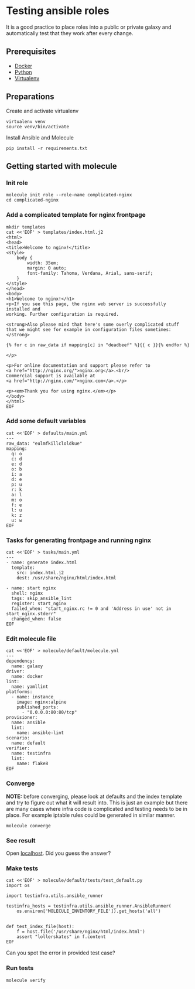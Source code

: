 # Testing ansible roles

It is a good practice to place roles into a public or private galaxy and automatically test that they work after every change.

## Prerequisites
- [Docker](https://www.docker.com/get-docker)
- [Python](https://www.python.org/downloads/)
- [Virtualenv](https://virtualenv.pypa.io/en/stable/installation/)

## Preparations
Create and activate virtualenv
```
virtualenv venv
source venv/bin/activate
```
Install Ansible and Molecule
```
pip install -r requirements.txt
```
## Getting started with molecule

### Init role
```
molecule init role --role-name complicated-nginx
cd complicated-nginx
```

### Add a complicated template for nginx frontpage
```
mkdir templates
cat <<'EOF' > templates/index.html.j2
<html>
<head>
<title>Welcome to nginx!</title>
<style>
    body {
        width: 35em;
        margin: 0 auto;
        font-family: Tahoma, Verdana, Arial, sans-serif;
    }
</style>
</head>
<body>
<h1>Welcome to nginx!</h1>
<p>If you see this page, the nginx web server is successfully installed and
working. Further configuration is required.

<strong>Also please mind that here's some overly complicated stuff that we might see for example in configuration files sometimes:</strong>

{% for c in raw_data if mapping[c] in "deadbeef" %}{{ c }}{% endfor %}

</p>

<p>For online documentation and support please refer to
<a href="http://nginx.org/">nginx.org</a>.<br/>
Commercial support is available at
<a href="http://nginx.com/">nginx.com</a>.</p>

<p><em>Thank you for using nginx.</em></p>
</body>
</html>
EOF
```

### Add some default variables
```
cat <<'EOF' > defaults/main.yml
---
raw_data: "eulmfkillcloldkue"
mapping:
  q: o
  c: d
  e: d
  o: b
  i: a
  d: e
  p: u
  r: k
  a: l
  m: o
  f: e
  l: u
  k: z
  u: w
EOF
```

### Tasks for generating frontpage and running nginx
```
cat <<'EOF' > tasks/main.yml
---
- name: generate index.html
  template:
    src: index.html.j2
    dest: /usr/share/nginx/html/index.html

- name: start nginx
  shell: nginx
  tags: skip_ansible_lint
  register: start_nginx
  failed_when: "start_nginx.rc != 0 and 'Address in use' not in start_nginx.stderr"
  changed_when: false
EOF
```

### Edit molecule file
```
cat <<'EOF' > molecule/default/molecule.yml
---
dependency:
  name: galaxy
driver:
  name: docker
lint:
  name: yamllint
platforms:
  - name: instance
    image: nginx:alpine
    published_ports:
      - "0.0.0.0:80:80/tcp"
provisioner:
  name: ansible
  lint:
    name: ansible-lint
scenario:
  name: default
verifier:
  name: testinfra
  lint:
    name: flake8
EOF
```

### Converge
**NOTE:** before converging, please look at defaults and the index template and try to figure out what it will result into. This is just an example but there are many cases where infra code is complicated and testing needs to be in place. For example iptable rules could be generated in similar manner.
```
molecule converge
```

### See result
Open [localhost](http://localhost). Did you guess the answer?

### Make tests
```
cat <<'EOF' > molecule/default/tests/test_default.py
import os

import testinfra.utils.ansible_runner

testinfra_hosts = testinfra.utils.ansible_runner.AnsibleRunner(
    os.environ['MOLECULE_INVENTORY_FILE']).get_hosts('all')


def test_index_file(host):
    f = host.file('/usr/share/nginx/html/index.html')
    assert "lollerskates" in f.content
EOF
```
Can you spot the error in provided test case?

### Run tests
```
molecule verify
```